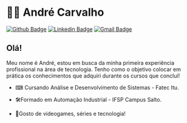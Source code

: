 # 👨‍💻 André Carvalho

[![Github Badge](https://img.shields.io/badge/-Github-000?style=flat-square&logo=Github&logoColor=white&link=https://github.com/https://github.com/andre-alck)](https://github.com/andre-alck)
[![Linkedin Badge](https://img.shields.io/badge/-LinkedIn-blue?style=flat-square&logo=Linkedin&logoColor=white&link=https://www.linkedin.com/in/andr%C3%A9-santos-alckmin-de-carvalho-356a52206/)](https://www.linkedin.com/in/andr%C3%A9-santos-alckmin-de-carvalho-356a52206/)
[![Gmail Badge](https://img.shields.io/badge/-Gmail-c14438?style=flat-square&logo=Gmail&logoColor=white&link=mailto:andrealck1@gmail.com)](mailto:andrealck1@gmail.com)

## Olá!

Meu nome é André, estou em busca da minha primeira experiência profissional na área de tecnologia. Tenho como o objetivo colocar em prática os conhecimentos que adquiri durante os cursos que concluí!

- ⌨ Cursando Análise e Desenvolvimento de Sistemas - Fatec Itu.

- 🛠Formado em Automação Industrial - IFSP Campus Salto.

- 👤Gosto de videogames, séries e tecnologia!
